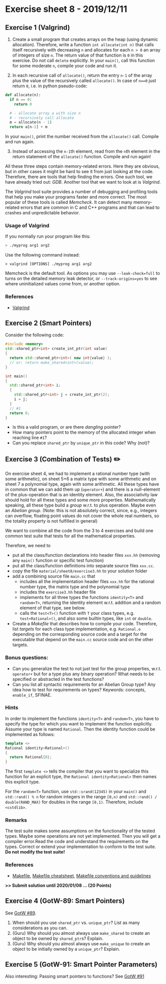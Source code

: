 # Exercise sheet 8 - 2019/12/11

## Exercise 1 (Valgrind)
1. Create a small program that creates arrays on the heap (using dynamic allocation). Therefore, write a function `int allocate(int n)`
   that calls itself recursively with decreasing `n` and allocates for each `n > 0` an array of integers of size `n`. The return value of that function
   is `0` in this exercise. Do not call `delete` explicitly. In your `main()`, call this function for some moderate `n`, compile your code and run it.

2. In each recursive call of `allocate()`, return the entry `n-1` of the array plus the value of the recursively called `allocate()`.
In case of `n==0` just return `0`, i.e. in python pseudo-code:
```python
def allocate(n):
  if n == 0:
    return 0

  # - allocate array a with size n
  # - recursively call allocate
  m = allocate(n - 1)
  return a[n-1] + m
```
  In your `main()`, print the number received from the `allocate()` call. Compile and run again.

3. Instead of accessing the `n-1`th element, read from the `n`th element in the return statement of the `allocate()` function. Compile and run again!


All these three steps contain memory-related errors. Here they are obvious, but in other cases it might be hard to see it from just looking at the code.
Therefore, there are tools that help finding the errors. One such tool, we have already tried out: *GDB*. Another tool that we want to look at is
*Valgrind*.

The *Valgrind* tool suite provides a number of debugging and profiling tools that help you make your programs faster and more correct.
The most popular of these tools is called *Memcheck*. It can detect many memory-related errors that are common in C and C++ programs
and that can lead to crashes and unpredictable behavior.

### Usage of Valgrind
If you normally run your program like this:
```bash
> ./myprog arg1 arg2
```
Use the following command instead:
```
> valgrind [OPTIONS] ./myprog arg1 arg2
```
Memcheck is the default tool. As options you may use `--leak-check=full` to turns on the detailed memory leak detector,
or `--track-origins=yes` to see where uninitialized values come from, or another option.

### References
- [Valgrind](http://valgrind.org/docs/manual/quick-start.html)


## Exercise 2 (Smart Pointers)
Consider the following code:
```c++
#include <memory>
std::shared_ptr<int> create_int_ptr(int value)
{
  return std::shared_ptr<int>( new int{value} );
  // or: return make_shared<int>(value);
}

int main()
{
  std::shared_ptr<int> i;
  {
    std::shared_ptr<int> j = create_int_ptr(2);
    i = j;
  }
  // #1
  return 0;
}
```
- Is this a valid program, or are there *dangling* pointer?
- How many pointers point to the memory of the allocated integer when reaching line `#1`?
- Can you replace `shared_ptr` by `unique_ptr` in this code? Why (not)?


## Exercise 3 (Combination of Tests) :pencil2:
On exercise sheet 4, we had to implement a rational number type (with some arithmetic), on sheet 5+6 a
matrix type with some arithmetic and on sheet 7 a polynomial type, again with some arithmetic. All these
types have in common that we can add them up (`operator+`) and there is a null-element of the plus-operation
that is an identity element. Also, the associativity law should hold for all these types and some more properties.
Mathematically speaking, all these type build a *group* w.r.t. to plus operation. Maybe even an *Abelian group*.
(Note: this is not absolutely correct, since, e.g., integers can overflow, floating point values do not cover
the whole real numbers, so the totality property is not fulfilled in general)

We want to combine all the code from the 3 to 4 exercises and build one common test suite that tests for all
the mathematical properties.

Therefore, we need to
- put all the class/function declarations into header files `xxx.hh` (removing any `main()` function or specific test function)
- put all the class/function definitions into separate source files `xxx.cc`.
- copy the file `material/sheet8/exercise3.hh` to your solution folder
- add a combining source file `main.cc` that
  * includes all the implementation header files `xxx.hh` for the rational number type, the matrix type and the polynomial type
  * includes the `exercise3.hh` header file
  * implements for all three types the functions `identity<T>` and `random<T>`, returning the identity element w.r.t. addition and
    a random element of that type, see below.
  * calls the `test<T>()` function with `T` your class types, e.g. `test<Rational>()`, and also some builtin types, like `int` or `double`.
- Create a *Makefile* that describes how to compile your code. Therefore, list *targets* for each class type implementation, e.g. `Rational.o`
  depending on the corresponding source code and a target for the executable that depend on the `main.cc` source code and on the other targets.

### Bonus questions:
- Can you generalize the test to not just test for the group properties, w.r.t. `operator+` but for a type plus any binary operation? What
  needs to be specified or abstracted in the test functions?
- Can you list all syntactic requirements for an Abelian Group type? Any idea how to test for requirements on types? Keywords: concepts, `enable_if`, SFINAE.

### Hints
In order to implement the functions `identity<T>` and `random<T>`, you have to specify the type for which you want to implement
the function explicitly. Assume your type is named `Rational`. Then the identity function could be implemented as follows:
```c++
template <>
Rational identity<Rational>()
{
  return Rational{0};
}
```
The first `template <>` tells the compiler that you want to specialize this function for an explicit type, the `Rational identity<Rational>` then
names this explicit type.

For the `random<T>` function, use `std::srand(12345)` in your `main()` and `std::rand() % n` for random integers in the range `[0,n)` and
`std::rand() / double(RAND_MAX)` for doubles in the range `[0,1)`. Therefore, include `<cstdlib>`.

### Remarks
The test suite makes some assumptions on the functionality of the tested types. Maybe some operations are not yet implemented. Then you will
get a compiler error.Read the code and understand the requirements on the types. Correct or extend your implementation to conform to the test suite.
**Do not modify the test suite!**

### References
- [Makefile](https://www.gnu.org/software/make/manual/html_node/Makefiles.html),
  [Makefile cheatsheet](https://devhints.io/makefile),
  [Makefile conventions and guidelines](https://eigenstate.org/notes/makefiles)

**>> Submit solution until 2020/01/08 ... (20 Points)**


## Exercise 4 (GotW-89: Smart Pointers)
See [GotW #89](https://herbsutter.com/2013/05/29/gotw-89-solution-smart-pointers).

1. When should you use `shared_ptr` vs. `unique_ptr`? List as many considerations as you can.
2. (Guru) Why should you almost always use `make_shared` to create an object to be owned by `shared_ptr`s? Explain.
3. (Guru) Why should you almost always use `make_unique` to create an object to be initially owned by a `unique_ptr`? Explain.

## Exercise 5 (GotW-91: Smart Pointer Parameters)
Also interesting: Passing smart pointers to functions? See [GotW #91](https://herbsutter.com/2013/06/05/gotw-91-solution-smart-pointer-parameters)